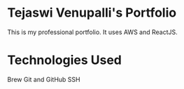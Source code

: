 # Tejaswi Venupalli's Portfolio

This is my professional portfolio. It uses AWS and ReactJS.

# Technologies Used
Brew
Git and GitHub
SSH
